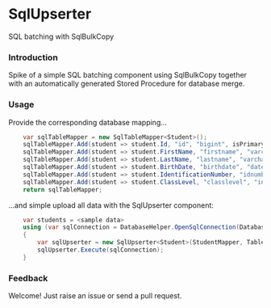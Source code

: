 # SqlUpserter

SQL batching with SqlBulkCopy

### Introduction

Spike of a simple SQL batching component using SqlBulkCopy together with an automatically generated Stored Procedure for database merge.

### Usage

Provide the corresponding database mapping...

```c#
    var sqlTableMapper = new SqlTableMapper<Student>();
    sqlTableMapper.Add(student => student.Id, "id", "bigint", isPrimaryKey: true);
    sqlTableMapper.Add(student => student.FirstName, "firstname", "varchar(50)");
    sqlTableMapper.Add(student => student.LastName, "lastname", "varchar(50)");
    sqlTableMapper.Add(student => student.BirthDate, "birthdate", "datetime");
    sqlTableMapper.Add(student => student.IdentificationNumber, "idnumber", "varchar(10)", isEditable: false);
    sqlTableMapper.Add(student => student.ClassLevel, "classlevel", "int");
    return sqlTableMapper;
```

...and simple upload all data with the SqlUpserter component:

```c#
    var students = <sample data>
    using (var sqlConnection = DatabaseHelper.OpenSqlConnection(DatabaseName))
    {
        var sqlUpserter = new SqlUpserter<Student>(StudentMapper, TableName, students);
        sqlUpserter.Execute(sqlConnection);
	}
```


### Feedback
Welcome! Just raise an issue or send a pull request.

